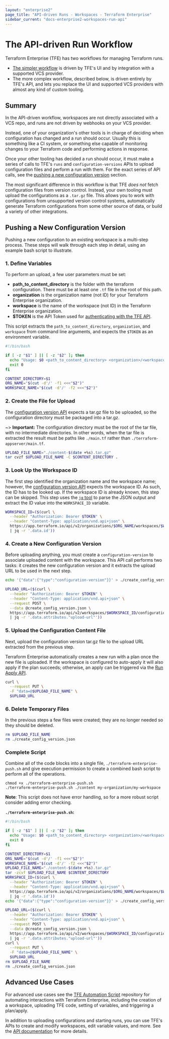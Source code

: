 ```yaml
---
layout: "enterprise2"
page_title: "API-driven Runs - Workspaces - Terraform Enterprise"
sidebar_current: "docs-enterprise2-workspaces-run-api"
---
```


# The API-driven Run Workflow

Terraform Enterprise (TFE) has two workflows for managing Terraform runs.

- [The simpler workflow](./run-ui.html) is driven by TFE's UI and by integration with a supported VCS provider.
- The more complex workflow, described below, is driven entirely by TFE's API, and lets you replace the UI and supported VCS providers with almost any kind of custom tooling.

## Summary

In the API-driven workflow, workspaces are not directly associated with a VCS repo, and runs are not driven by webhooks on your VCS provider.

Instead, one of your organization's other tools is in charge of deciding when configuration has changed and a run should occur. Usually this is something like a CI system, or something else capable of monitoring changes to your Terraform code and performing actions in response.

Once your other tooling has decided a run should occur, it must make a series of calls to TFE's `runs` and `configuration-versions` APIs to upload configuration files and perform a run with them. For the exact series of API calls, see the [pushing a new configuration version](#pushing-a-new-configuration-version) section.

The most significant difference in this workflow is that TFE _does not_ fetch configuration files from version control. Instead, your own tooling must upload the configurations as a `.tar.gz` file. This allows you to work with configurations from unsupported version control systems, automatically generate Terraform configurations from some other source of data, or build a variety of other integrations.

## Pushing a New Configuration Version

Pushing a new configuration to an existing workspace is a multi-step process. These steps will walk through each step in detail, using an example bash script to illustrate.

### 1. Define Variables

To perform an upload, a few user parameters must be set:

- **path_to_content_directory** is the folder with the terraform configuration. There must be at least one `.tf` file in the root of this path.
- **organization** is the organization name (not ID) for your Terraform Enterprise organization.
- **workspace** is the name of the workspace (not ID) in the Terraform Enterprise organization.
- **$TOKEN** is the API Token used for [authenticating with the TFE API](../api/index.html#authentication).

This script extracts the `path_to_content_directory`, `organization`, and `workspace` from command line arguments, and expects the `$TOKEN` as an environment variable.

```bash
#!/bin/bash

if [ -z "$1" ] || [ -z "$2" ]; then
  echo "Usage: $0 <path_to_content_directory> <organization>/<workspace>"
  exit 0
fi

CONTENT_DIRECTORY=$1
ORG_NAME="$(cut -d'/' -f1 <<<"$2")"
WORKSPACE_NAME="$(cut -d'/' -f2 <<<"$2")"
```

### 2. Create the File for Upload

The [configuration version API](../api/configuration-versions.html) expects a tar.gz file to be uploaded, so the configuration directory must be packaged into a tar.gz.

~> **Important:** The configuration directory must be the root of the tar file, with no intermediate directories. In other words, when the tar file is extracted the result must be paths like `./main.tf` rather than `./terraform-appserver/main.tf`.

```bash
UPLOAD_FILE_NAME="./content-$(date +%s).tar.gz"
tar cvzf $UPLOAD_FILE_NAME -C $CONTENT_DIRECTORY .
```

### 3. Look Up the Workspace ID

The first step identified the organization name and the workspace name; however, the [configuration version API](../api/configuration-versions.html) expects the workspace ID. As such, the ID has to be looked up. If the workspace ID is already known, this step can be skipped. This step uses the [`jq` tool](https://stedolan.github.io/jq/) to parse the JSON output and extract the ID value into the `WORKSPACE_ID` variable.

```bash
WORKSPACE_ID=($(curl \
  --header "Authorization: Bearer $TOKEN" \
  --header "Content-Type: application/vnd.api+json" \
  https://app.terraform.io/api/v2/organizations/$ORG_NAME/workspaces/$WORKSPACE_NAME \
  | jq -r '.data.id'))
```

### 4. Create a New Configuration Version

Before uploading anything, you must create a `configuration-version` to associate uploaded content with the workspace. This API call performs two tasks: it creates the new configuration version and it extracts the upload URL to be used in the next step.

```bash
echo '{"data":{"type":"configuration-version"}}' > ./create_config_version.json

UPLOAD_URL=($(curl \
  --header "Authorization: Bearer $TOKEN" \
  --header "Content-Type: application/vnd.api+json" \
  --request POST \
  --data @create_config_version.json \
  https://app.terraform.io/api/v2/workspaces/$WORKSPACE_ID/configuration-versions \
  | jq -r '.data.attributes."upload-url"'))
```

### 5. Upload the Configuration Content File

Next, upload the configuration version tar.gz file to the upload URL extracted from the previous step.

Terraform Enterprise automatically creates a new run with a plan once the new file is uploaded. If the workspace is configured to auto-apply it will also apply if the plan succeeds; otherwise, an apply can be triggered via the [Run Apply API](../api/run.html#apply).

```bash
curl \
  --request PUT \
  -F "data=@$UPLOAD_FILE_NAME" \
  $UPLOAD_URL
```

### 6. Delete Temporary Files

In the previous steps a few files were created; they are no longer needed so they should be deleted.

```bash
rm $UPLOAD_FILE_NAME
rm ./create_config_version.json
```

### Complete Script

Combine all of the code blocks into a single file, `./terraform-enterprise-push.sh` and give execution permission to create a combined bash script to perform all of the operations.

```shell
chmod +x ./terraform-enterprise-push.sh
./terraform-enterprise-push.sh ./content my-organization/my-workspace
```

**Note**: This script does not have error handling, so for a more robust script consider adding error checking.

**`./terraform-enterprise-push.sh`:**

```bash
#!/bin/bash

if [ -z "$1" ] || [ -z "$2" ]; then
  echo "Usage: $0 <path_to_content_directory> <organization>/<workspace>"
  exit 0
fi

CONTENT_DIRECTORY=$1
ORG_NAME="$(cut -d'/' -f1 <<<"$2")"
WORKSPACE_NAME="$(cut -d'/' -f2 <<<"$2")"
UPLOAD_FILE_NAME="./content-$(date +%s).tar.gz"
tar -zcvf $UPLOAD_FILE_NAME $CONTENT_DIRECTORY
WORKSPACE_ID=($(curl \
  --header "Authorization: Bearer $TOKEN" \
  --header "Content-Type: application/vnd.api+json" \
  https://app.terraform.io/api/v2/organizations/$ORG_NAME/workspaces/$WORKSPACE_NAME \
  | jq -r '.data.id'))
echo '{"data":{"type":"configuration-version"}}' > ./create_config_version.json

UPLOAD_URL=($(curl \
  --header "Authorization: Bearer $TOKEN" \
  --header "Content-Type: application/vnd.api+json" \
  --request POST \
  --data @create_config_version.json \
  https://app.terraform.io/api/v2/workspaces/$WORKSPACE_ID/configuration-versions \
  | jq -r '.data.attributes."upload-url"'))
curl \
  --request PUT \
  -F "data=@$UPLOAD_FILE_NAME" \
  $UPLOAD_URL
rm $UPLOAD_FILE_NAME
rm ./create_config_version.json

```

## Advanced Use Cases

For advanced use cases see the [TFE Automation Script](https://github.com/hashicorp/terraform-guides/tree/master/operations/automation-script) repository for automating interactions with Terraform Enterprise, including the creation of a workspace, uploading TFE code, setting of variables, and triggering a plan/apply.

In addition to uploading configurations and starting runs, you can use TFE's APIs to create and modify workspaces, edit variable values, and more. See the [API documentation](../api/index.html) for more details.
